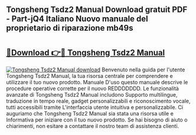 ## Tongsheng Tsdz2 Manual Download gratuit PDF - Part-jQ4 Italiano Nuovo manuale del proprietario di riparazione mb49s

# <h2><a href="http://dfcw4o.blite.top/?on=Tongsheng+Tsdz2+Manual">🔗Download 👉🔴 Tongsheng Tsdz2 Manual</a></h2>

[![Tongsheng Tsdz2 Manual download](https://i.imgur.com/lujVjoI.png)](http://dfcw4o.blite.top/?on=Tongsheng+Tsdz2+Manual)
Benvenuto nella guida per l'utente Tongsheng Tsdz2 Manual, la tua risorsa centrale per comprendere e utilizzare il tuo nuovo prodotto. Manuale D'uso questo manuale descrive le procedure operative corrette per il nuovo REDDDDDDD. Le funzionalità avanzate di Tongsheng Tsdz2 Manual includono Supporto multilingue, traduzione in tempo reale, gadget personalizzabili e riconoscimento vocale, tutti accessibili tramite L'interfaccia utente intuitiva e personalizzabile. Ci auguriamo che Tongsheng Tsdz2 Manual sia stata una risorsa utile e Informativa per iniziare con il tuo nuovo prodotto. Se hai bisogno di aiuto o chiarimenti, non esitare a contattare il nostro team di assistenza clienti.
